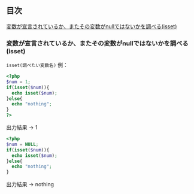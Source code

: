 ## 目次
[変数が宣言されているか、またその変数がnullではないかを調べる(isset)](#変数が宣言されているか、またその変数がnullではないかを調べる(isset))

### 変数が宣言されているか、またその変数がnullではないかを調べる(isset)
`isset(調べたい変数名)`
例：
```php
<?php
$num = 1;
if(isset($num)){
  echo isset($num);
}else{
  echo "nothing";
}
?>
```
出力結果 → 1
</br>

```php
<?php
$num = NULL;
if(isset($num)){
  echo isset($num);
}else{
  echo "nothing";
}
```
出力結果 → nothing</br>
</br>
